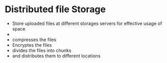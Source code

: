 # Distributed file Storage
- Store uploaded files at different storages servers for effective usage of space
-
- compresses the files 
- Encryptes the files
- divides the files into chunks
- and distributes them to different locations
